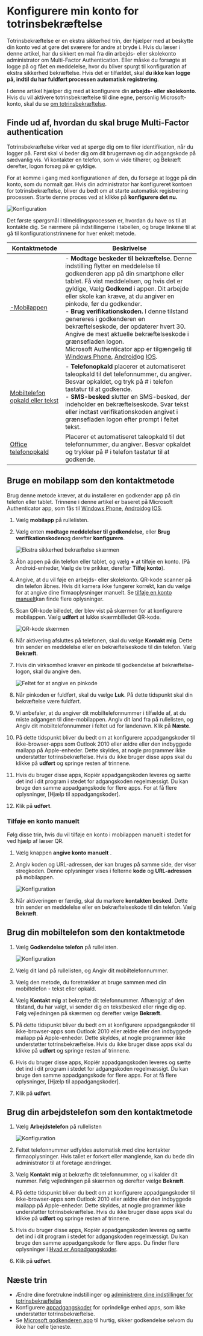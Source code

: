<properties
    pageTitle="Konfigurere totrinsbekræftelse for min arbejds- eller skolekonto konto"
    description="Når din virksomhed konfigurerer Azure Multi-Factor Authentication, bliver du bedt om at tilmelde sig totrinsbekræftelse. Lær, hvordan du konfigurerer den. "
    services="multi-factor-authentication"
    keywords="Sådan bruger du azure directory, active directory i skyen, active directory-selvstudium"
    documentationCenter=""
    authors="kgremban"
    manager="femila"
    editor="pblachar"/>

<tags
    ms.service="multi-factor-authentication"
    ms.workload="identity"
    ms.tgt_pltfrm="na"
    ms.devlang="na"
    ms.topic="article"
    ms.date="10/10/2016"
    ms.author="kgremban"/>

# <a name="set-up-my-account-for-two-step-verification"></a>Konfigurere min konto for totrinsbekræftelse

Totrinsbekræftelse er en ekstra sikkerhed trin, der hjælper med at beskytte din konto ved at gøre det sværere for andre at bryde i. Hvis du læser i denne artikel, har du sikkert en mail fra din arbejds- eller skolekonto administrator om Multi-Factor Authentication. Eller måske du forsøgte at logge på og fået en meddelelse, hvor du bliver spurgt til konfiguration af ekstra sikkerhed bekræftelse. Hvis det er tilfældet, skal **du ikke kan logge på, indtil du har fuldført processen automatisk registrering**.

I denne artikel hjælper dig med at konfigurere din **arbejds- eller skolekonto**. Hvis du vil aktivere totrinsbekræftelse til dine egne, personlig Microsoft-konto, skal du se [om totrinsbekræftelse](https://support.microsoft.com/help/12408/microsoft-account-about-two-step-verification).

## <a name="determine-how-you-will-use-multi-factor-authentication"></a>Finde ud af, hvordan du skal bruge Multi-Factor authentication

Totrinsbekræftelse virker ved at spørge dig om to filer identifikation, når du logger på. Først skal vi beder dig om dit brugernavn og din adgangskode på sædvanlig vis. Vi kontakter en telefon, som vi vide tilhører, og Bekræft derefter, logon forsøg på er gyldige.  

For at komme i gang med konfigurationen af den, du forsøge at logge på din konto, som du normalt gør. Hvis din administrator har konfigureret kontoen for totrinsbekræftelse, bliver du bedt om at starte automatisk registrering processen. Starte denne proces ved at klikke på **konfigurere det nu.**

![Konfiguration](./media/multi-factor-authentication-end-user-first-time/first.png)

Det første spørgsmål i tilmeldingsprocessen er, hvordan du have os til at kontakte dig. Se nærmere på indstillingerne i tabellen, og bruge linkene til at gå til konfigurationstrinnene for hver enkelt metode.

| Kontaktmetode | Beskrivelse |
| --- | --- |
[-Mobilappen](#use-a-mobile-app-as-the-contact-method) | - **Modtage beskeder til bekræftelse.** Denne indstilling flytter en meddelelse til godkenderen app på din smartphone eller tablet. Få vist meddelelsen, og hvis det er gyldige, Vælg **Godkend** i appen. Dit arbejde eller skole kan kræve, at du angiver en pinkode, før du godkender.<br>- **Brug verifikationskoden.** I denne tilstand genereres i godkenderen en bekræftelseskode, der opdaterer hvert 30. Angive de mest aktuelle bekræftelseskode i grænsefladen logon.<br>Microsoft Authenticator app er tilgængelig til [Windows Phone](http://go.microsoft.com/fwlink/?Linkid=825071), [Android](http://go.microsoft.com/fwlink/?Linkid=825072)og [IOS](http://go.microsoft.com/fwlink/?Linkid=825073). |
[Mobiltelefon opkald eller tekst](#use-your-mobile-phone-as-the-contact-method) | - **Telefonopkald** placerer et automatiseret taleopkald til det telefonnummer, du angiver. Besvar opkaldet, og tryk på # i telefon tastatur til at godkende.<br>- **SMS-besked** slutter en SMS-besked, der indeholder en bekræftelseskode. Svar tekst eller indtast verifikationskoden angivet i grænsefladen logon efter prompt i feltet tekst. |  
[Office telefonopkald](#use-your-office-phone-as-the-contact-method) | Placerer et automatiseret taleopkald til det telefonnummer, du angiver. Besvar opkaldet og trykker på # i telefon tastatur til at godkende. |

## <a name="use-a-mobile-app-as-the-contact-method"></a>Bruge en mobilapp som den kontaktmetode

Brug denne metode kræver, at du installerer en godkender app på din telefon eller tablet. Trinnene i denne artikel er baseret på Microsoft Authenticator app, som fås til [Windows Phone](http://go.microsoft.com/fwlink/?Linkid=825071), [Android](http://go.microsoft.com/fwlink/?Linkid=825072)og [IOS](http://go.microsoft.com/fwlink/?Linkid=825073).

1. Vælg **mobilapp** på rullelisten.
2. Vælg enten **modtage meddelelser til godkendelse,** eller **Brug verifikationskoden**og derefter **konfigurere**.

    ![Ekstra sikkerhed bekræftelse skærmen](./media/multi-factor-authentication-end-user-first-time-mobile-app/mobileapp.png)

3. Åbn appen på din telefon eller tablet, og vælg **+** at tilføje en konto. (På Android-enheder, Vælg de tre prikker, derefter **Tilføj konto**).
4. Angive, at du vil føje en arbejds- eller skolekonto. QR-kode scanner på din telefon åbnes. Hvis dit kamera ikke fungerer korrekt, kan du vælge for at angive dine firmaoplysninger manuelt. Se [tilføje en konto manuelt](#add-an-account-manually)kan finde flere oplysninger.  
5. Scan QR-kode billedet, der blev vist på skærmen for at konfigurere mobilappen.  Vælg **udført** at lukke skærmbilledet QR-kode.  

    ![QR-kode skærmen](./media/multi-factor-authentication-end-user-first-time-mobile-app/scan2.png)

6. Når aktivering afsluttes på telefonen, skal du vælge **Kontakt mig**.  Dette trin sender en meddelelse eller en bekræftelseskode til din telefon. Vælg **Bekræft**.  
7. Hvis din virksomhed kræver en pinkode til godkendelse af bekræftelse-logon, skal du angive den.

    ![Feltet for at angive en pinkode](./media/multi-factor-authentication-end-user-first-time-mobile-app/scan3.png)

8. Når pinkoden er fuldført, skal du vælge **Luk**. På dette tidspunkt skal din bekræftelse være fuldført.
9. Vi anbefaler, at du angiver dit mobiltelefonnummer i tilfælde af, at du miste adgangen til dine-mobilappen. Angiv dit land fra på rullelisten, og Angiv dit mobiltelefonnummer i feltet ud for landenavn. Klik på **Næste**.
10. På dette tidspunkt bliver du bedt om at konfigurere appadgangskoder til ikke-browser-apps som Outlook 2010 eller ældre eller den indbyggede mailapp på Apple-enheder. Dette skyldes, at nogle programmer ikke understøtter totrinsbekræftelse. Hvis du ikke bruger disse apps skal du klikke på **udført** og springe resten af trinnene.
11. Hvis du bruger disse apps, Kopiér appadgangskoden leveres og sætte det ind i dit program i stedet for adgangskoden regelmæssigt. Du kan bruge den samme appadgangskode for flere apps. For at få flere oplysninger, [Hjælp til appadgangskoder].
12. Klik på **udført**.


### <a name="add-an-account-manually"></a>Tilføje en konto manuelt
Følg disse trin, hvis du vil tilføje en konto i mobilappen manuelt i stedet for ved hjælp af læser QR.

1. Vælg knappen **angive konto manuelt** .  
2. Angiv koden og URL-adressen, der kan bruges på samme side, der viser stregkoden. Denne oplysninger vises i felterne **kode** og **URL-adressen** på mobilappen.

    ![Konfiguration](./media/multi-factor-authentication-end-user-first-time-mobile-app/barcode2.png)

3. Når aktiveringen er færdig, skal du markere **kontakten besked**. Dette trin sender en meddelelse eller en bekræftelseskode til din telefon. Vælg **Bekræft**.

## <a name="use-your-mobile-phone-as-the-contact-method"></a>Brug din mobiltelefon som den kontaktmetode

1. Vælg **Godkendelse telefon** på rullelisten.  

    ![Konfiguration](./media/multi-factor-authentication-end-user-first-time-mobile-phone/phone.png)  

2. Vælg dit land på rullelisten, og Angiv dit mobiltelefonnummer.
3. Vælg den metode, du foretrækker at bruge sammen med din mobiltelefon - tekst eller opkald.
4. Vælg **Kontakt mig** at bekræfte dit telefonnummer. Afhængigt af den tilstand, du har valgt, vi sender dig en tekstbesked eller ringe dig op. Følg vejledningen på skærmen og derefter vælge **Bekræft**.
5. På dette tidspunkt bliver du bedt om at konfigurere appadgangskoder til ikke-browser-apps som Outlook 2010 eller ældre eller den indbyggede mailapp på Apple-enheder. Dette skyldes, at nogle programmer ikke understøtter totrinsbekræftelse. Hvis du ikke bruger disse apps skal du klikke på **udført** og springe resten af trinnene.
6. Hvis du bruger disse apps, Kopiér appadgangskoden leveres og sætte det ind i dit program i stedet for adgangskoden regelmæssigt. Du kan bruge den samme appadgangskode for flere apps. For at få flere oplysninger, [Hjælp til appadgangskoder].
7. Klik på **udført**.

## <a name="use-your-office-phone-as-the-contact-method"></a>Brug din arbejdstelefon som den kontaktmetode

1. Vælg **Arbejdstelefon** på rullelisten  

    ![Konfiguration](./media/multi-factor-authentication-end-user-first-time-office-phone/office.png)  

2. Feltet telefonnummer udfyldes automatisk med dine kontakter firmaoplysninger. Hvis tallet er forkert eller manglende, kan du bede din administrator til at foretage ændringer.
4. Vælg **Kontakt mig** at bekræfte dit telefonnummer, og vi kalder dit nummer. Følg vejledningen på skærmen og derefter vælge **Bekræft**.
5. På dette tidspunkt bliver du bedt om at konfigurere appadgangskoder til ikke-browser-apps som Outlook 2010 eller ældre eller den indbyggede mailapp på Apple-enheder. Dette skyldes, at nogle programmer ikke understøtter totrinsbekræftelse. Hvis du ikke bruger disse apps skal du klikke på **udført** og springe resten af trinnene.
6. Hvis du bruger disse apps, Kopiér appadgangskoden leveres og sætte det ind i dit program i stedet for adgangskoden regelmæssigt. Du kan bruge den samme appadgangskode for flere apps. Du finder flere oplysninger i [Hvad er Appadgangskoder](multi-factor-authentication-end-user-app-passwords.md).
7. Klik på **udført**.

## <a name="next-steps"></a>Næste trin

- Ændre dine foretrukne indstillinger og [administrere dine indstillinger for totrinsbekræftelse](multi-factor-authentication-end-user-manage-settings.md)
- Konfigurere [appadgangskoder](multi-factor-authentication-end-user-app-passwords.md) for oprindelige enhed apps, som ikke understøtter totrinsbekræftelse.
- Se [Microsoft godkenderen app](multi-factor-authentication-microsoft-authenticator.md) til hurtig, sikker godkendelse selvom du ikke har celle tjeneste.
